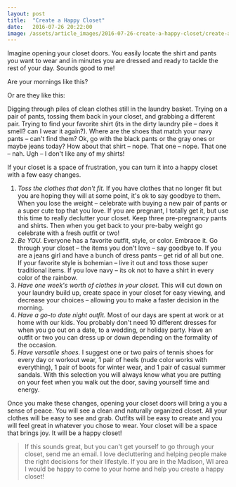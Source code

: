 ```yaml
---
layout: post
title:  "Create a Happy Closet"
date:   2016-07-26 20:22:00
image: /assets/article_images/2016-07-26-create-a-happy-closet/create-a-happy-closet.jpg
---
```


Imagine opening your closet doors. You easily locate the shirt and pants you want to wear and in minutes you are dressed and ready to tackle the rest of your day. Sounds good to me!

Are your mornings like this?

Or are they like this:

Digging through piles of clean clothes still in the laundry basket. Trying on a pair of pants, tossing them back in your closet, and grabbing a different pair. Trying to find your favorite shirt (its in the dirty laundry pile – does it smell? can I wear it again?). Where are the shoes that match your navy pants – can't find them? Ok, go with the black pants or the gray ones or maybe jeans today? How about that shirt – nope. That one – nope. That one – nah. Ugh – I don't like any of my shirts!

If your closet is a space of frustration, you can turn it into a happy closet with a few easy changes.

1. _Toss the clothes that don't fit._ If you have clothes that no longer fit but you are hoping they will at some point, it's ok to say goodbye to them. When you lose the weight – celebrate with buying a new pair of pants or a super cute top that you love. If you are pregnant, I totally get it, but use this time to really declutter your closet. Keep three pre-pregnancy pants and shirts. Then when you get back to your pre-baby weight go celebrate with a fresh outfit or two!
2.	_Be YOU._ Everyone has a favorite outfit, style, or color. Embrace it. Go through your closet – the items you don't love – say goodbye to. If you are a jeans girl and have a bunch of dress pants – get rid of all but one. If your favorite style is bohemian – live it out and toss those super traditional items. If you love navy – its ok not to have a shirt in every color of the rainbow.
3. _Have one week's worth of clothes in your closet._ This will cut down on your laundry build up, create space in your closet for easy viewing, and decrease your choices – allowing you to make a faster decision in the morning.
4.	_Have a go-to date night outfit._ Most of our days are spent at work or at home with our kids. You probably don't need 10 different dresses for when you go out on a date, to a wedding, or holiday party. Have an outfit or two you can dress up or down depending on the formality of the occasion.
5.	_Have versatile shoes._ I suggest one or two pairs of tennis shoes for every day or workout wear, 1 pair of heels (nude color works with everything), 1 pair of boots for winter wear, and 1 pair of casual summer sandals. With this selection you will always know what you are putting on your feet when you walk out the door, saving yourself time and energy.

Once you make these changes, opening your closet doors will bring a you a sense of peace. You will see a clean and naturally organized closet. All your clothes will be easy to see and grab. Outfits will be easy to create and you will feel great in whatever you chose to wear. Your closet will be a space that brings joy. It will be a happy closet!

> If this sounds great, but you can't get yourself to go through your closet, send me an email. I love decluttering and helping people make the right decisions for their lifestyle. If you are in the Madison, WI area I would be happy to come to your home and help you create a happy closet!
